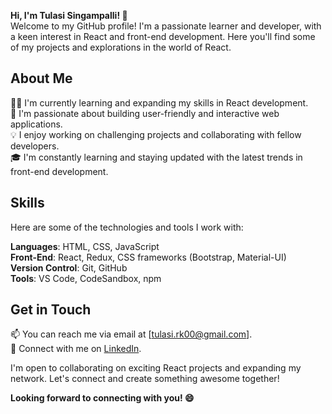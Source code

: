 <!-- - 👋 Hi, I’m @TulasiSingampalli
- 👀 I’m interested in ...
- 🌱 I’m currently learning ...
- 💞️ I’m looking to collaborate on ...
- 📫 How to reach me ... -->

<!---
TulasiSingampalli/TulasiSingampalli is a ✨ special ✨ repository because its `README.md` (this file) appears on your GitHub profile.
You can click the Preview link to take a look at your changes.
--->
**Hi, I'm Tulasi Singampalli! 👋** <br/>
Welcome to my GitHub profile! I'm a passionate learner and developer, with a keen interest in React and front-end development. Here you'll find some of my projects and explorations in the world of React.

## About Me
👩‍💻 I'm currently learning and expanding my skills in React development. <br/>
🌱 I'm passionate about building user-friendly and interactive web applications. <br/>
💡 I enjoy working on challenging projects and collaborating with fellow developers. <br/>
🎓 I'm constantly learning and staying updated with the latest trends in front-end development. <br/>

## Skills
Here are some of the technologies and tools I work with:

**Languages**: HTML, CSS, JavaScript <br/>
**Front-End**: React, Redux, CSS frameworks (Bootstrap, Material-UI) <br/>
**Version Control**: Git, GitHub <br/>
**Tools**: VS Code, CodeSandbox, npm <br/>

## Get in Touch
📫 You can reach me via email at [tulasi.rk00@gmail.com]. <br/>
🔗 Connect with me on [LinkedIn](https://www.linkedin.com/in/tulasi-singampalli-a559b41b0/).<br/>
<!-- 🌐 Visit my [personal website](your website URL) to learn more about me and my work. -->
I'm open to collaborating on exciting React projects and expanding my network. Let's connect and create something awesome together!<br/>

**Looking forward to connecting with you! 😄**
